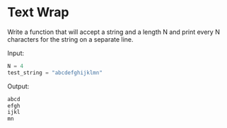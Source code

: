 # Text Wrap

Write a function that will accept a string and a length N and print every N characters for the string on a separate line.

Input:

```python
N = 4
test_string = "abcdefghijklmn"
```

Output:

```python
abcd
efgh
ijkl
mn
```
